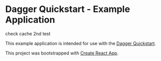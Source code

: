 # Dagger Quickstart - Example Application

check cache
2nd test

This example application is intended for use with the [Dagger Quickstart](https://docs.dagger.io/648215/quickstart/).

This project was bootstrapped with [Create React App](https://github.com/facebook/create-react-app).

